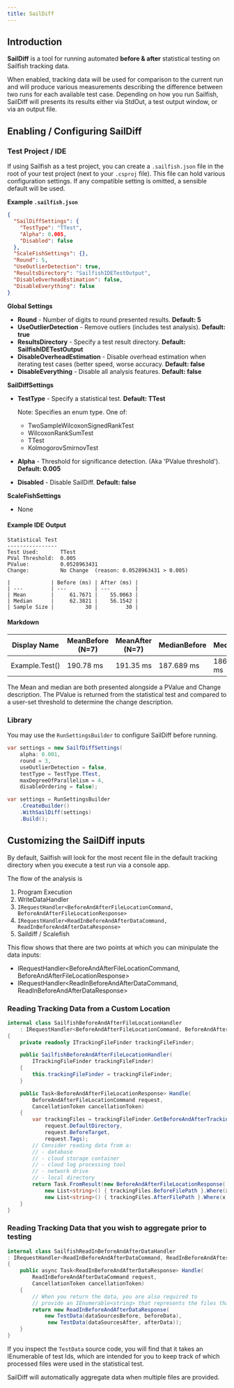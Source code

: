 ```yaml
---
title: SailDiff
---
```


## Introduction

**SailDiff** is a tool for running automated **before & after** statistical testing on Sailfish tracking data.

When enabled, tracking data will be used for comparison to the current run and will produce various measurements describing the difference between two runs for each available test case. Depending on how you run Sailfish, SailDiff will presents its results either via StdOut, a test output window, or via an output file.

## Enabling / Configuring SailDiff

### Test Project / IDE

If using Sailfish as a test project, you can create a `.sailfish.json` file in the root of your test project (next to your `.csproj` file). This file can hold various configuration settings. If any compatible setting is omitted, a sensible default will be used.

**Example `.sailfish.json`**

```json
{
  "SailDiffSettings": {
    "TestType": "TTest",
    "Alpha": 0.005,
    "Disabled": false
  },
  "ScaleFishSettings": {},
  "Round": 5,
  "UseOutlierDetection": true,
  "ResultsDirectory": "SailfishIDETestOutput",
  "DisableOverheadEstimation": false,
  "DisableEverything": false
}
```

**Global Settings**

- **Round** - Number of digits to round presented results. **Default: 5**
- **UseOutlierDetection** - Remove outliers (includes test analysis). **Default: true**
- **ResultsDirectory** - Specify a test result directory. **Default: SailfishIDETestOutput**
- **DisableOverheadEstimation** - Disable overhead estimation when iterating test cases (better speed, worse accuracy. **Default: false**
- **DisableEverything** - Disable all analysis features. **Default: false**

**SailDiffSettings**

- **TestType** - Specify a statistical test. **Default: TTest**

  Note: Specifies an enum type. One of:

  - TwoSampleWilcoxonSignedRankTest
  - WilcoxonRankSumTest
  - TTest
  - KolmogorovSmirnovTest

- **Alpha** - Threshold for significance detection. (Aka 'PValue threshold'). **Default: 0.005**
- **Disabled** - Disable SailDiff. **Default: false**

**ScaleFishSettings**

- None

#### Example IDE Output

```
Statistical Test
----------------
Test Used:       TTest
PVal Threshold:  0.005
PValue:          0.0528963431
Change:          No Change  (reason: 0.0528963431 > 0.005)

|             | Before (ms) | After (ms) |
| ---         | ---         | ---        |
| Mean        |     61.7671 |    55.0063 |
| Median      |     62.3821 |    56.1542 |
| Sample Size |          30 |         30 |
```

#### Markdown

| Display Name   | MeanBefore (N=7) | MeanAfter (N=7) | MedianBefore | MedianAfter | PValue  | Change Description |
| -------------- | ---------------- | --------------- | ------------ | ----------- | ------- | ------------------ |
| Example.Test() | 190.78 ms        | 191.35 ms       | 187.689 ms   | 186.9367 ms | 0.89023 | No Change          |

The Mean and median are both presented alongside a PValue and Change description. The PValue is returned from the statistical test and compared to a user-set threshold to determine the change description.

### Library

You may use the `RunSettingsBuilder` to configure SailDiff before running.

```csharp
var settings = new SailfDiffSettings(
    alpha: 0.001,
    round = 3,
    useOutlierDetection = false,
    testType = TestType.TTest,
    maxDegreeOfParallelism = 4,
    disableOrdering = false);

var settings = RunSettingsBuilder
    .CreateBuilder()
    .WithSailDiff(settings)
    .Build();
```

## Customizing the SailDiff inputs

By default, Sailfish will look for the most recent file in the default tracking directory when you execute a test run via a console app.

The flow of the analysis is

1. Program Execution
1. WriteDataHandler
1. `IRequestHandler<BeforeAndAfterFileLocationCommand, BeforeAndAfterFileLocationResponse>`
1. `IRequestHandler<ReadInBeforeAndAfterDataCommand, ReadInBeforeAndAfterDataResponse>`
1. Saildiff / Scalefish

This flow shows that there are two points at which you can minipulate the data inputs:

- IRequestHandler<BeforeAndAfterFileLocationCommand, BeforeAndAfterFileLocationResponse>
- IRequestHandler<ReadInBeforeAndAfterDataCommand, ReadInBeforeAndAfterDataResponse>

### Reading Tracking Data from a Custom Location

```csharp
internal class SailfishBeforeAndAfterFileLocationHandler
    : IRequestHandler<BeforeAndAfterFileLocationCommand, BeforeAndAfterFileLocationResponse>
{
    private readonly ITrackingFileFinder trackingFileFinder;

    public SailfishBeforeAndAfterFileLocationHandler(
        ITrackingFileFinder trackingFileFinder)
    {
        this.trackingFileFinder = trackingFileFinder;
    }

    public Task<BeforeAndAfterFileLocationResponse> Handle(
        BeforeAndAfterFileLocationCommand request,
        CancellationToken cancellationToken)
    {
        var trackingFiles = trackingFileFinder.GetBeforeAndAfterTrackingFiles(
            request.DefaultDirectory,
            request.BeforeTarget,
            request.Tags);
        // Consider reading data from a:
        // - database
        // - cloud storage container
        // - cloud log processing tool
        // - network drive
        // - local directory
        return Task.FromResult(new BeforeAndAfterFileLocationResponse(
            new List<string>() { trackingFiles.BeforeFilePath }.Where(x => !string.IsNullOrEmpty(x)),
            new List<string>() { trackingFiles.AfterFilePath }.Where(x => !string.IsNullOrEmpty(x))));
    }
}
```

### Reading Tracking Data that you wish to aggregate prior to testing

```csharp
internal class SailfishReadInBeforeAndAfterDataHandler
: IRequestHandler<ReadInBeforeAndAfterDataCommand, ReadInBeforeAndAfterDataResponse>
{
    public async Task<ReadInBeforeAndAfterDataResponse> Handle(
        ReadInBeforeAndAfterDataCommand request,
        CancellationToken cancellationToken)
    {
        // When you return the data, you are also required to
        // provide an IEnumerable<string> that represents the files that were used.
        return new ReadInBeforeAndAfterDataResponse(
            new TestData(dataSourcesBefore, beforeData),
             new TestData(dataSourcesAfter, afterData));
    }
}
```

If you inspect the `TestData` source code, you will find that it takes an IEnumerable of test Ids, which are intended for you to keep track of which processed files were used in the statistical test.

SailDiff will automatically aggregate data when multiple files are provided.
